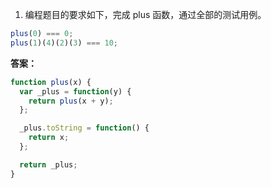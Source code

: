 1. 编程题目的要求如下，完成 plus 函数，通过全部的测试用例。

```js
plus(0) === 0;
plus(1)(4)(2)(3) === 10;
```

**答案：**

```js
function plus(x) {
  var _plus = function(y) {
    return plus(x + y);
  };

  _plus.toString = function() {
    return x;
  };

  return _plus;
}
```
